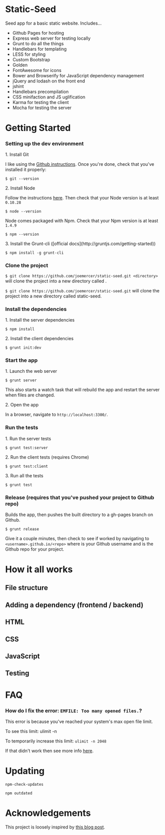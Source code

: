 # Static-Seed

Seed app for a basic static website. Includes...

- Github Pages for hosting
- Express web server for testing locally
- Grunt to do all the things
- Handlebars for templating
- LESS for styling
- Custom Bootstrap
- Golden
- FontAwesome for icons
- Bower and Browserify for JavaScript dependency management
- jQuery and lodash on the front end
- jshint
- Handlebars precompilation
- CSS minifaction and JS uglification
- Karma for testing the client
- Mocha for testing the server

# Getting Started

### Setting up the dev environment

<p>1. Install Git</p>

I like using the [Github instructions](https://help.github.com/articles/set-up-git). Once you're done, check that you've installed it properly:

`$ git --version`

<p>2. Install Node</p>

Follow the instructions [here](https://gist.github.com/joemercer/c428589649648f91ec78). Then check that your Node version is at least `0.10.28`

`$ node --version`

Node comes packaged with Npm. Check that your Npm version is at least `1.4.9`

`$ npm --version`

<p>3. Install the Grunt-cli ([official docs](http://gruntjs.com/getting-started))</p>

`$ npm install -g grunt-cli`

### Clone the project

`$ git clone https://github.com/joemercer/static-seed.git <directory>` will clone the project into a new directory called <directory>.

`$ git clone https://github.com/joemercer/static-seed.git` will clone the project into a new directory called static-seed.

### Install the dependencies

<p>1. Install the server dependencies</p>

`$ npm install`

<p>2. Install the client dependencies</p>

`$ grunt init:dev`

### Start the app

<p>1. Launch the web server</p>

`$ grunt server`

This also starts a watch task that will rebuild the app and restart the server when files are changed.

<p>2. Open the app</p>

In a browser, navigate to `http://localhost:3300/`.

### Run the tests

<p>1. Run the server tests</p>

`$ grunt test:server`

<p>2. Run the client tests (requires Chrome)</p>

`$ grunt test:client`

<p>3. Run all the tests</p>

`$ grunt test`

### Release (requires that you've pushed your project to Github repo)

Builds the app, then pushes the built directory to a gh-pages branch on Github. 

`$ grunt release`

Give it a couple minutes, then check to see if worked by navigating to `<username>.github.io/<repo>` where <username> is your Github username and <repo> is the Github repo for your project.



# How it all works

## File structure

## Adding a dependency (frontend / backend)

## HTML

## CSS

## JavaScript

## Testing



# FAQ

### How do I fix the error: `EMFILE: Too many opened files.`?

This error is because you've reached your system's max open file limit.

To see this limit: ulimit -n

To temporarily increase this limit: `ulimit -n 2048`

If that didn't work then see more info [here](http://superuser.com/questions/261023/how-to-change-default-ulimit-values-in-mac-os-x-10-6). 



# Updating

`npm-check-updates`

`npm outdated`



# Acknowledgements

This project is loosely inspired by [this blog post](http://kroltech.com/2013/12/boilerplate-web-app-using-backbone-js-expressjs-node-js-mongodb/).